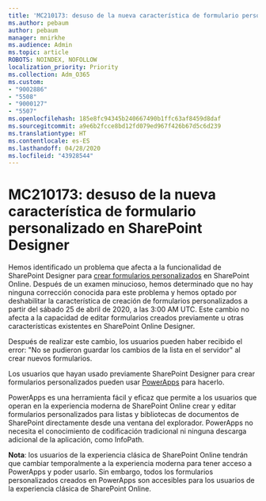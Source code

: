 ```yaml
---
title: 'MC210173: desuso de la nueva característica de formulario personalizado en SharePoint Designer'
ms.author: pebaum
author: pebaum
manager: mnirkhe
ms.audience: Admin
ms.topic: article
ROBOTS: NOINDEX, NOFOLLOW
localization_priority: Priority
ms.collection: Adm_O365
ms.custom:
- "9002886"
- "5508"
- "9000127"
- "5507"
ms.openlocfilehash: 185e8fc94345b240667490b1ffc63af8459d8daf
ms.sourcegitcommit: a9e6b2fcce8bd12fd079ed967f426b67d5c6d239
ms.translationtype: HT
ms.contentlocale: es-ES
ms.lasthandoff: 04/28/2020
ms.locfileid: "43928544"
---
```

# <a name="mc210173---sharepoint-designer-new-custom-form-feature-deprecation"></a>MC210173: desuso de la nueva característica de formulario personalizado en SharePoint Designer

Hemos identificado un problema que afecta a la funcionalidad de SharePoint Designer para [crear formularios personalizados](https://support.microsoft.com/en-us/office/create-a-custom-list-form-using-sharepoint-designer-917d8fdb-ee00-4441-adb3-a94612d1d105?ui=en-us&rs=en-us&ad=us#bm2) en SharePoint Online. Después de un examen minucioso, hemos determinado que no hay ninguna corrección conocida para este problema y hemos optado por deshabilitar la característica de creación de formularios personalizados a partir del sábado 25 de abril de 2020, a las 3:00 AM UTC. Este cambio no afecta a la capacidad de editar formularios creados previamente u otras características existentes en SharePoint Online Designer.

Después de realizar este cambio, los usuarios pueden haber recibido el error: "No se pudieron guardar los cambios de la lista en el servidor" al crear nuevos formularios.

Los usuarios que hayan usado previamente SharePoint Designer para crear formularios personalizados pueden usar [PowerApps](https://docs.microsoft.com/powerapps/maker/canvas-apps/customize-list-form) para hacerlo.

PowerApps es una herramienta fácil y eficaz que permite a los usuarios que operan en la experiencia moderna de SharePoint Online crear y editar formularios personalizados para listas y bibliotecas de documentos de SharePoint directamente desde una ventana del explorador. PowerApps no necesita el conocimiento de codificación tradicional ni ninguna descarga adicional de la aplicación, como InfoPath.

**Nota**: los usuarios de la experiencia clásica de SharePoint Online tendrán que cambiar temporalmente a la experiencia moderna para tener acceso a PowerApps y poder usarlo. Sin embargo, todos los formularios personalizados creados en PowerApps son accesibles para los usuarios de la experiencia clásica de SharePoint Online.
